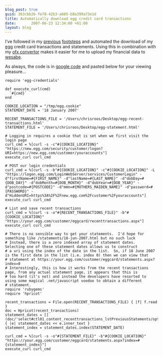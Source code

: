 ```yaml
---
blog_post: true
guid: 363cbb26-fe78-42b3-a605-b8a399a73e1d
title: Automatically download egg credit card transactions
date:       2007-06-23 12:34:00 +01:00
layout: blog
---
```


I’ve followed in my
[previous](/blog/2007-05-14-automatically-downloading-my-recent-transactions-from-lloyds-tsb)
[footsteps](/blog/2007-05-04-automatically-downloading-my-most-recent-hsbc-transactions)
and automated the download of my [egg](http://egg.com) credit card
transactions and statements. Using this in combination with my [ofx
convertor](/blog/2007-04-01-converting-egg-credit-card-statements-to-ofx-for-upload-to-wesabe)
makes it easier for me to upload my financial data to
[wesabe](http://www.wesabe.com).

As always, the code is in [google
code](http://chrisroos.googlecode.com/svn/trunk/egg/) and pasted below
for your viewing pleasure…

``` code
require 'egg-credentials'

def execute_curl(cmd)
  `#{cmd}`
end

COOKIE_LOCATION = "/tmp/egg.cookie"
STATEMENT_DATE = '18 January 2007'

RECENT_TRANSACTIONS_FILE = '/Users/chrisroos/Desktop/egg-recent-transactions.html'
STATEMENT_FILE = '/Users/chrisroos/Desktop/egg-statement.html'

# Logging in requires a cookie that is set when we first visit the login page
curl_cmd = %[curl -s -c"#{COOKIE_LOCATION}" "https://new.egg.com/security/customer/logon?URI=https://new.egg.com/customer/youraccounts"]
execute_curl curl_cmd

# POST our login credentials
curl_cmd = %[curl -s -b"#{COOKIE_LOCATION}" -c"#{COOKIE_LOCATION}" -L "https://logon.egg.com/LoginWebServer/services/CustomerLogin" -d"firstName=#{FIRST_NAME}" -d"lastName=#{LAST_NAME}" -d"dobDay=#{DOB_DAY}" -d"dobMonth=#{DOB_MONTH}" -d"dobYear=#{DOB_YEAR}" -d"postcode=#{POSTCODE}" -d"mmn=#{MOTHERS_MAIDEN_NAME}" -d"password=#{PASSWORD}" -d"HiddenURI=https%3A%2F%2Fnew.egg.com%2Fcustomer%2Fyouraccounts"]
execute_curl curl_cmd

# List and save recent transactions
curl_cmd = %[curl -s -o"#{RECENT_TRANSACTIONS_FILE}" -b"#{COOKIE_LOCATION}" "https://your.egg.com/customer/eggcard/recenttransactions.aspx"]
execute_curl curl_cmd

# There is no sensible way to get your statements.  I'd hope for something like /statements/18-jun-2007.html but no such luck
# Instead, there is a zero indexed array of statement dates.  Selecting one of these statement dates allows us to construct
# a uri using the index of the date in the list.  So, if 18 June 2007 is the first date in the list (i.e. index 0) then we can view that
# statement at https://your.egg.com/customer/eggcard/statements.aspx?index=0
# Interestingly, this is how it works from the recent transactions page, from any actual statement page, it appears that this is
# too hard (it's not) and instead the developers have resorted to using some magical .net/javascript voodoo to obtain a different
# statement.
require 'rubygems'
require 'hpricot'

recent_transactions = File.open(RECENT_TRANSACTIONS_FILE) { |f| f.read }
doc = Hpricot(recent_transactions)
statement_dates = []
(doc/'select#ctl01_content_recenttransactions_lstPreviousStatements/option').each { |e| statement_dates << e.inner_text }
statement_index = statement_dates.index(STATEMENT_DATE)

curl_cmd = %[curl -s -o"#{STATEMENT_FILE}" -b"#{COOKIE_LOCATION}" "https://your.egg.com/customer/eggcard/statements.aspx?index=#{statement_index}"]
execute_curl curl_cmd
```
